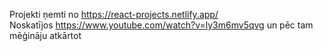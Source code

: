 Projekti ņemti no https://react-projects.netlify.app/  
Noskatījos https://www.youtube.com/watch?v=ly3m6mv5qvg un pēc tam mēģināju atkārtot



